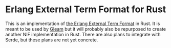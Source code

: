 # Erlang External Term Format for Rust

This is an implementation of
[the Erlang External Term Format](http://erlang.org/doc/apps/erts/erl_ext_dist.html)
in Rust.
It is meant to be used by [Gleam](https://github.com/gleam-lang/gleam) but
it will probably also be repurposed to create another NIF implementation in
Rust.
There are also plans to integrate with Serde, but these plans are not yet concrete.